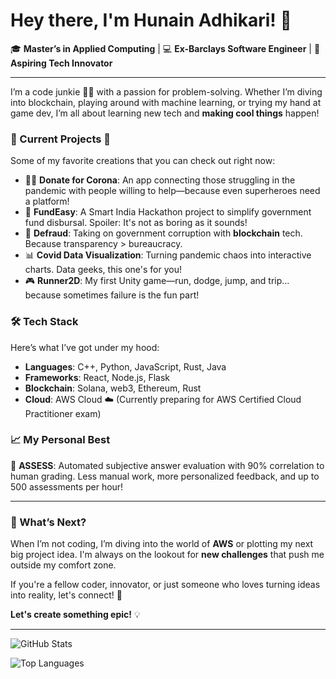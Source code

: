# Hey there, I'm Hunain Adhikari! 👋

🎓 **Master’s in Applied Computing** | 💻 **Ex-Barclays Software Engineer** | 🚀 **Aspiring Tech Innovator**

---

I’m a code junkie 🧑‍💻 with a passion for problem-solving. Whether I’m diving into blockchain, playing around with machine learning, or trying my hand at game dev, I’m all about learning new tech and **making cool things** happen!

### 🚧 Current Projects 🚧
Some of my favorite creations that you can check out right now:

- 🦸‍♂️ **Donate for Corona**: An app connecting those struggling in the pandemic with people willing to help—because even superheroes need a platform!
- 🏦 **FundEasy**: A Smart India Hackathon project to simplify government fund disbursal. Spoiler: It's not as boring as it sounds!
- 🔗 **Defraud**: Taking on government corruption with **blockchain** tech. Because transparency > bureaucracy.
- 📊 **Covid Data Visualization**: Turning pandemic chaos into interactive charts. Data geeks, this one's for you!
- 🎮 **Runner2D**: My first Unity game—run, dodge, jump, and trip... because sometimes failure is the fun part!

### 🛠️ Tech Stack
Here’s what I’ve got under my hood:
- **Languages**: C++, Python, JavaScript, Rust, Java
- **Frameworks**: React, Node.js, Flask
- **Blockchain**: Solana, web3, Ethereum, Rust
- **Cloud**: AWS Cloud ☁️ (Currently preparing for AWS Certified Cloud Practitioner exam)

### 📈 My Personal Best
🚀 **ASSESS**: Automated subjective answer evaluation with 90% correlation to human grading. Less manual work, more personalized feedback, and up to 500 assessments per hour!

---

### 🎯 What’s Next?
When I’m not coding, I’m diving into the world of **AWS** or plotting my next big project idea. I'm always on the lookout for **new challenges** that push me outside my comfort zone.

If you're a fellow coder, innovator, or just someone who loves turning ideas into reality, let's connect! 🤝

**Let's create something epic!** 💡

---

![GitHub Stats](https://github-readme-stats.vercel.app/api?username=your-username&show_icons=true&theme=radical)

![Top Languages](https://github-readme-stats.vercel.app/api/top-langs/?username=your-username&layout=compact&theme=radical)
